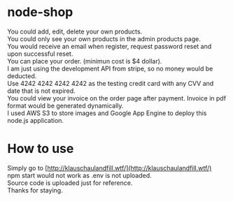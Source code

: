 # node-shop
You could add, edit, delete your own products.  
You could only see your own products in the admin products page.  
You would receive an email when register, request password reset and upon successful reset.  
You can place your order. (minimun cost is $4 dollar).  
I am just using the development API from stripe, so no money would be deducted.  
Use 4242 4242 4242 4242 as the testing credit card with any CVV and date that is not expired.  
You could view your invoice on the order page after payment. Invoice in pdf format would be generated dynamically.  
I used AWS S3 to store images and Google App Engine to deploy this node.js application.

# How to use
Simply go to [http://klauschaulandfill.wtf/](http://klauschaulandfill.wtf/)  
npm start would not work as .env is not uploaded.  
Source code is uploaded just for reference.  
Thanks for staying.
